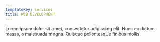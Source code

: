 ```yaml
---
templateKey: services
title: WEB DEVELOPMENT
---
```

Lorem ipsum dolor sit amet, consectetur adipiscing elit. Nunc eu dictum massa, a malesuada magna. Quisque pellentesque finibus mollis.
